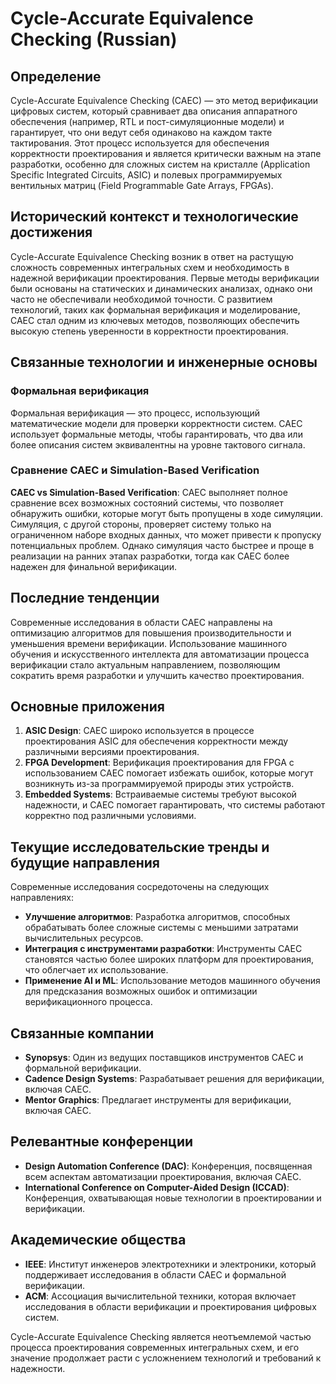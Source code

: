 # Cycle-Accurate Equivalence Checking (Russian)

## Определение

Cycle-Accurate Equivalence Checking (CAEC) — это метод верификации цифровых систем, который сравнивает два описания аппаратного обеспечения (например, RTL и пост-симуляционные модели) и гарантирует, что они ведут себя одинаково на каждом такте тактирования. Этот процесс используется для обеспечения корректности проектирования и является критически важным на этапе разработки, особенно для сложных систем на кристалле (Application Specific Integrated Circuits, ASIC) и полевых программируемых вентильных матриц (Field Programmable Gate Arrays, FPGAs).

## Исторический контекст и технологические достижения

Cycle-Accurate Equivalence Checking возник в ответ на растущую сложность современных интегральных схем и необходимость в надежной верификации проектирования. Первые методы верификации были основаны на статических и динамических анализах, однако они часто не обеспечивали необходимой точности. С развитием технологий, таких как формальная верификация и моделирование, CAEC стал одним из ключевых методов, позволяющих обеспечить высокую степень уверенности в корректности проектирования.

## Связанные технологии и инженерные основы

### Формальная верификация

Формальная верификация — это процесс, использующий математические модели для проверки корректности систем. CAEC использует формальные методы, чтобы гарантировать, что два или более описания систем эквивалентны на уровне тактового сигнала.

### Сравнение CAEC и Simulation-Based Verification

**CAEC vs Simulation-Based Verification**: CAEC выполняет полное сравнение всех возможных состояний системы, что позволяет обнаружить ошибки, которые могут быть пропущены в ходе симуляции. Симуляция, с другой стороны, проверяет систему только на ограниченном наборе входных данных, что может привести к пропуску потенциальных проблем. Однако симуляция часто быстрее и проще в реализации на ранних этапах разработки, тогда как CAEC более надежен для финальной верификации.

## Последние тенденции

Современные исследования в области CAEC направлены на оптимизацию алгоритмов для повышения производительности и уменьшения времени верификации. Использование машинного обучения и искусственного интеллекта для автоматизации процесса верификации стало актуальным направлением, позволяющим сократить время разработки и улучшить качество проектирования.

## Основные приложения

1. **ASIC Design**: CAEC широко используется в процессе проектирования ASIC для обеспечения корректности между различными версиями проектирования.
2. **FPGA Development**: Верификация проектирования для FPGA с использованием CAEC помогает избежать ошибок, которые могут возникнуть из-за программируемой природы этих устройств.
3. **Embedded Systems**: Встраиваемые системы требуют высокой надежности, и CAEC помогает гарантировать, что системы работают корректно под различными условиями.

## Текущие исследовательские тренды и будущие направления

Современные исследования сосредоточены на следующих направлениях:

- **Улучшение алгоритмов**: Разработка алгоритмов, способных обрабатывать более сложные системы с меньшими затратами вычислительных ресурсов.
- **Интеграция с инструментами разработки**: Инструменты CAEC становятся частью более широких платформ для проектирования, что облегчает их использование.
- **Применение AI и ML**: Использование методов машинного обучения для предсказания возможных ошибок и оптимизации верификационного процесса.

## Связанные компании

- **Synopsys**: Один из ведущих поставщиков инструментов CAEC и формальной верификации.
- **Cadence Design Systems**: Разрабатывает решения для верификации, включая CAEC.
- **Mentor Graphics**: Предлагает инструменты для верификации, включая CAEC.

## Релевантные конференции

- **Design Automation Conference (DAC)**: Конференция, посвященная всем аспектам автоматизации проектирования, включая CAEC.
- **International Conference on Computer-Aided Design (ICCAD)**: Конференция, охватывающая новые технологии в проектировании и верификации.

## Академические общества

- **IEEE**: Институт инженеров электротехники и электроники, который поддерживает исследования в области CAEC и формальной верификации.
- **ACM**: Ассоциация вычислительной техники, которая включает исследования в области верификации и проектирования цифровых систем.

Cycle-Accurate Equivalence Checking является неотъемлемой частью процесса проектирования современных интегральных схем, и его значение продолжает расти с усложнением технологий и требований к надежности.